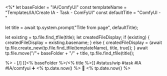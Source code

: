 <%*
let baseFolder = "IA/ComfyUI"
const templateName = "Templates/IA/Create IA - Task - ComFyUI"
const defaultTitle = "ComfyUI - "

let title = await tp.system.prompt("Title from page", defaultTitle);

let existing = tp.file.find_tfile(title);
let createdFileDisplay;
if (existing) {
  createdFileDisplay = existing.basename;
} else {
  createdFileDisplay = (await tp.file.create_new(tp.file.find_tfile(templateName), title, true));
}
await tp.file.move("/"+ baseFolder + "/" + title, tp.file.find_tfile(title));

%>   - [/] [[<% baseFolder %>/<% title %>]]  #status/wip #task  #IA #IA/comfyui   ➕ <% tp.date.now() %> 🛫 <% tp.date.now() %>